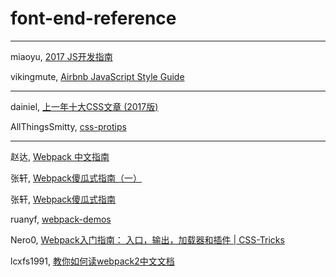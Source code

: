 # font-end-reference

---

miaoyu, [2017 JS开发指南](http://www.zcfy.cc/article/a-map-to-modern-javascript-development-2017-hacker-noon-3696.html)

vikingmute, [Airbnb JavaScript Style Guide](https://github.com/vikingmute/javascript)

---

dainiel, [上一年十大CSS文章 (2017版)](http://www.zcfy.cc/article/css-top-10-articles-for-the-past-year-v-2017-mybridge-for-professionals-2391.html)

AllThingsSmitty, [css-protips](https://github.com/AllThingsSmitty/css-protips/tree/master/translations/zh-CN)

---

赵达, [Webpack 中文指南](http://zhaoda.net/webpack-handbook/index.html)

张轩, [Webpack傻瓜式指南（一）](https://zhuanlan.zhihu.com/p/20367175?columnSlug=FrontendMagazine)

张轩, [Webpack傻瓜式指南](https://github.com/vikingmute/webpack-for-fools/blob/master/entries/newchapter-1.md)

ruanyf, [webpack-demos](https://github.com/ruanyf/webpack-demos)

Nero0, [Webpack入门指南： 入口，输出，加载器和插件 | CSS-Tricks](http://www.zcfy.cc/article/introduction-to-webpack-entry-output-loaders-and-plugins-css-tricks-3347.html)

lcxfs1991, [教你如何读webpack2中文文档](https://github.com/lcxfs1991/blog/issues/17)

